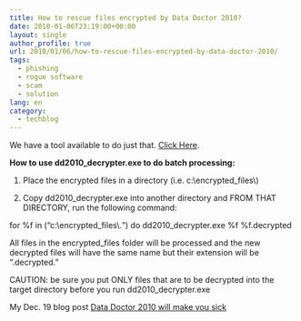 ```yaml
---
title: How to rescue files encrypted by Data Doctor 2010?
date: 2010-01-06T23:19:00+00:00
layout: single
author_profile: true
url: 2010/01/06/how-to-rescue-files-encrypted-by-data-doctor-2010/
tags:
  - phishing
  - rogue software
  - scam
  - solution
lang: en
category: 
  - techblog
---
```

We have a tool available to do just that. [Click Here](http://sunbelt-software.com/support/dd2010_decrypter.rar).

**How to use dd2010_decrypter.exe to do batch processing:**

1. Place the encrypted files in a directory (i.e. c:\\encrypted_files\\)

2. Copy dd2010_decrypter.exe into another directory and FROM THAT DIRECTORY, run the following command:

for %f in (“c:\\encrypted\_files\\*.*”) do dd2010\_decrypter.exe %f %f.decrypted

All files in the encrypted_files folder will be processed and the new decrypted files will have the same name but their extension will be “.decrypted.”

CAUTION: be sure you put ONLY files that are to be decrypted into the target directory before you run dd2010_decrypter.exe

My Dec. 19 blog post [Data Doctor 2010 will make you sick](http://boelectronic.blogspot.com/2009/12/data-doctor-2010-will-make-you-sick.html)
